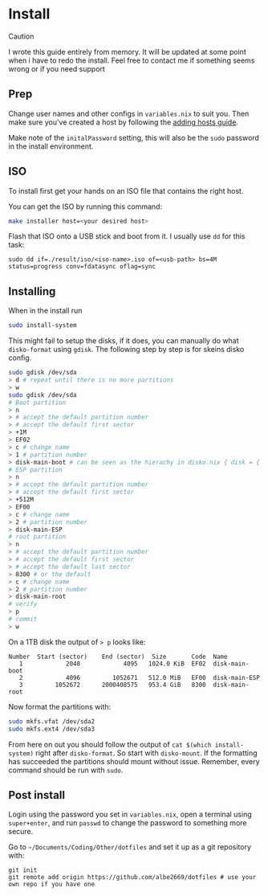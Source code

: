 # Install

> [!CAUTION]
> I wrote this guide entirely from memory. It will be updated at some point when i have to redo the install. Feel free to contact me if something seems wrong or if you need support

## Prep
Change user names and other configs in `variables.nix` to suit you. Then make sure you've created a host by following the [adding hosts guide](./add-hosts.md).

Make note of the `initalPassword` setting, this will also be the `sudo` password in the install environment.

## ISO
To install first get your hands on an ISO file that contains the right host.

You can get the ISO by running this command:
```bash
make installer host=<your desired host>
```

Flash that ISO onto a USB stick and boot from it. I usually use `dd` for this task:
```
sudo dd if=./result/iso/<iso-name>.iso of=<usb-path> bs=4M status=progress conv=fdatasync oflag=sync
```

## Installing

When in the install run
```bash
sudo install-system
```

This might fail to setup the disks, if it does, you can manually do what `disko-format` using `gdisk`. The following step by step is for skeins disko config.

```bash
sudo gdisk /dev/sda
> d # repeat until there is no more partitions
> w
sudo gdisk /dev/sda
# Boot partition
> n
> # accept the default partition number
> # accept the default first sector
> +1M
> EF02
> c # change name
> 1 # partition number
> disk-main-boot # can be seen as the hierachy in disko.nix { disk = { main = { partitions = { boot }}}}
# ESP partition
> n
> # accept the default partition number
> # accept the default first sector
> +512M
> EF00
> c # change name
> 2 # partition number
> disk-main-ESP
# root partition
> n
> # accept the default partition number
> # accept the default first sector
> # accept the default last sector
> 8300 # or the default
> c # change name
> 2 # partition number
> disk-main-root
# verify
> p
# commit
> w
```

On a 1TB disk the output of `> p` looks like:
```
Number  Start (sector)    End (sector)  Size       Code  Name
   1            2048            4095   1024.0 KiB  EF02  disk-main-boot
   2            4096         1052671   512.0 MiB   EF00  disk-main-ESP
   3         1052672      2000408575   953.4 GiB   8300  disk-main-root
```

Now format the partitions with:
```bash
sudo mkfs.vfat /dev/sda2
sudo mkfs.ext4 /dev/sda3
```

From here on out you should follow the output of `cat $(which install-system)` right after `disko-format`. So start with `disko-mount`. If the formatting has succeeded the partitions should mount without issue. Remember, every command should be run with `sudo`.

## Post install

Login using the password you set in `variables.nix`, open a terminal using `super+enter`, and run `passwd` to change the password to something more secure.

Go to `~/Documents/Coding/Other/dotfiles` and set it up as a git repository with:
```
git init
git remote add origin https://github.com/albe2669/dotfiles # use your own repo if you have one
```
